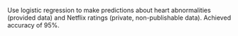 Use logistic regression to make predictions about heart abnormalities (provided data) and Netflix ratings (private, non-publishable data). Achieved accuracy of 95%.
